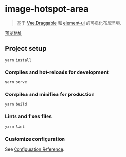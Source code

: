 # image-hotspot-area
>基于
>[Vue.Draggable](https://github.com/SortableJS/Vue.Draggable)
>和
>[element-ui](https://github.com/ElemeFE/element/tree/v2.13.2)
>的可视化布局环境.

[预览地址](http://www.dev.router.crystalhands.net:2000/)
## Project setup
```
yarn install
```

### Compiles and hot-reloads for development
```
yarn serve
```

### Compiles and minifies for production
```
yarn build
```

### Lints and fixes files
```
yarn lint
```

### Customize configuration
See [Configuration Reference](https://cli.vuejs.org/config/).
